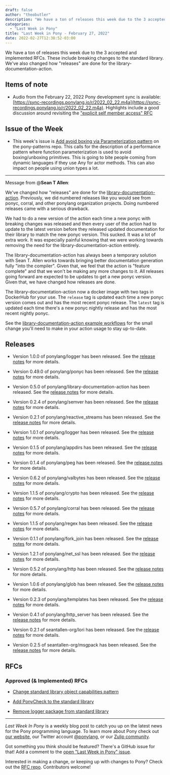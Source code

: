 ```yaml
---
draft: false
author: "theobutler"
description: "We have a ton of releases this week due to the 3 accepted and implemented RFCs. These include breaking changes to the standard library. We've also changed how \"releases\" are done for the library-documentation-action."
categories:
  - "Last Week in Pony"
title: "Last Week in Pony - February 27, 2022"
date: 2022-02-27T12:38:52-03:00
---
```


We have a ton of releases this week due to the 3 accepted and implemented RFCs. These include breaking changes to the standard library. We've also changed how "releases" are done for the library-documentation-action.

<!-- more -->

## Items of note

- Audio from the February 22, 2022 Pony development sync is available: [https://sync-recordings.ponylang.io/r/2022_02_22.m4a](https://sync-recordings.ponylang.io/r/2022_02_22.m4a).
  Highlights include a good discussion around revisiting the ["explicit self member access" RFC](https://github.com/ponylang/rfcs/pull/173)

## Issue of the Week

- This week's issue is [Add avoid boxing via Parameterization pattern](https://github.com/ponylang/pony-patterns/issues/15) on the pony-patterns repo. This calls for the description of a performance pattern where function parameterization is used to avoid boxing/unboxing primitives. This is going to bite people coming from dynamic languages if they use Any for actor methods. This can also impact on people using union types a lot.

---

Message from @**Sean T Allen**:

We've changed how "releases" are done for the [library-documentation-action](https://github.com/ponylang/library-documentation-action/). Previously, we did numbered releases like you would see from ponyc, corral, and other ponylang organization projects. Doing numbered releases came with a serious drawback.

We had to do a new version of the action each time a new ponyc with breaking changes was released and then every user of the action had to update to the latest version before they released updated documentation for their library to match the new ponyc version. This sucked. It was a lot of extra work. It was especially painful knowing that we were working towards removing the need for the library-documentation-action entirely.

The library-documentation-action has always been a temporary solution with Sean T. Allen works towards bringing better documentation generation fully "into the compiler". Given that, we feel that the action is "feature complete" and that we won't be making any more changes to it. All releases going forward are expected to be updates to get a new ponyc version. Given that, we have changed how releases are done.

The library-documentation-action now a docker image with two tags in DockerHub for your use. The `release` tag is updated each time a new ponyc version comes out and has the most recent ponyc release. The `latest` tag is updated each time there's a new ponyc nightly release and has the most recent nightly ponyc.

See the [library-documentation-action example workflows](https://github.com/ponylang/library-documentation-action#example-workflow) for the small change you'll need to make in your action usage to stay up-to-date.

## Releases

- Version 1.0.0 of ponylang/logger has been released.
  See the [release notes](https://github.com/ponylang/logger/releases/tag/1.0.0) for more details.

- Version 0.49.0 of ponylang/ponyc has been released.
  See the [release notes](https://github.com/ponylang/ponyc/releases/tag/0.49.0) for more details.

- Version 0.5.0 of ponylang/library-documentation-action has been released.
  See the [release notes](https://github.com/ponylang/library-documentation-action/releases/tag/0.5.0) for more details.

- Version 0.2.4 of ponylang/semver has been released.
  See the [release notes](https://github.com/ponylang/semver/releases/tag/0.2.4) for more details.

- Version 0.2.1 of ponylang/reactive_streams has been released.
  See the [release notes](https://github.com/ponylang/reactive_streams/releases/tag/0.2.1) for more details.

- Version 1.0.1 of ponylang/logger has been released.
  See the [release notes](https://github.com/ponylang/logger/releases/tag/1.0.1) for more details.

- Version 0.1.5 of ponylang/appdirs has been released.
  See the [release notes](https://github.com/ponylang/appdirs/releases/tag/0.1.5) for more details.

- Version 0.1.4 of ponylang/peg has been released.
  See the [release notes](https://github.com/ponylang/peg/releases/tag/0.1.4) for more details.

- Version 0.6.2 of ponylang/valbytes has been released.
  See the [release notes](https://github.com/ponylang/valbytes/releases/tag/0.6.2) for more details.

- Version 1.1.5 of ponylang/crypto has been released.
  See the [release notes](https://github.com/ponylang/crypto/releases/tag/1.1.5) for more details.

- Version 0.5.7 of ponylang/corral has been released.
  See the [release notes](https://github.com/ponylang/corral/releases/tag/0.5.7) for more details.

- Version 1.1.5 of ponylang/regex has been released.
  See the [release notes](https://github.com/ponylang/regex/releases/tag/1.1.5) for more details.

- Version 0.1.1 of ponylang/fork_join has been released.
  See the [release notes](https://github.com/ponylang/fork_join/releases/tag/0.1.1) for more details.

- Version 1.2.1 of ponylang/net_ssl has been released.
  See the [release notes](https://github.com/ponylang/net_ssl/releases/tag/1.2.1) for more details.

- Version 0.5.2 of ponylang/http has been released.
  See the [release notes](https://github.com/ponylang/http/releases/tag/0.5.2) for more details.

- Version 1.0.6 of ponylang/glob has been released.
  See the [release notes](https://github.com/ponylang/glob/releases/tag/1.0.6) for more details.

- Version 0.2.3 of ponylang/templates has been released.
  See the [release notes](https://github.com/ponylang/templates/releases/tag/0.2.3) for more details.

- Version 0.4.1 of ponylang/http_server has been released.
  See the [release notes](https://github.com/ponylang/http_server/releases/tag/0.4.1) for more details.

- Version 0.2.1 of seantallen-org/lori has been released.
  See the [release notes](https://github.com/seantallen-org/lori/releases/tag/0.2.1) for more details.

- Version 0.2.5 of seantallen-org/msgpack has been released.
  See the [release notes](https://github.com/seantallen-org/msgpack/releases/tag/0.2.5) for more details.

## RFCs

### Approved (& Implemented) RFCs

- [Change standard library object capabilities pattern](https://github.com/ponylang/rfcs/blob/main/text/0072-change-stdlib-object-capabilities-pattern.md)

- [Add PonyCheck to the standard library](https://github.com/ponylang/rfcs/blob/main/text/0073-add-ponycheck-to-stdlib.md)

- [Remove logger package from standard library](https://github.com/ponylang/rfcs/blob/main/text/0074-remove-stdlib-logger.md)

---

_Last Week In Pony_ is a weekly blog post to catch you up on the latest news for the Pony programming language. To learn more about Pony check out [our website](https://ponylang.io), our Twitter account [@ponylang](https://twitter.com/ponylang), or our [Zulip community](https://ponylang.zulipchat.com).

Got something you think should be featured? There's a GitHub issue for that! Add a comment to the [open "Last Week in Pony" issue](https://github.com/ponylang/ponylang.github.io/issues?q=is%3Aissue+is%3Aopen+label%3Alast-week-in-pony).

Interested in making a change, or keeping up with changes to Pony? Check out the [RFC repo](https://github.com/ponylang/rfcs). Contributors welcome!
